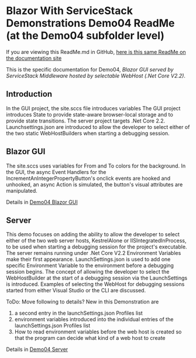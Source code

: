 # Blazor With ServiceStack Demonstrations Demo04 ReadMe (at the Demo04 subfolder level)
If you are viewing this ReadMe.md in GitHub, [here is this same ReadMe on the documentation site](ReadMe.html)

This is the specific documentation for Demo04, *Blazor GUI served by ServiceStack Middleware hosted by selectable WebHost (.Net Core V2.2)*.

## Introduction
In the GUI project, the site.sccs file introduces variables
The GUI project introduces State to provide state-aware browser-local storage and to provide state transitions.
The server project targets .Net Core 2.2. Launchsettings.json are introduced to allow the developer to select either of the two static WebHostBuilders when starting a debugging session.

## Blazor GUI
The site.sccs uses variables for From and To colors for the <body> background.
In the GUI, the async Event Handlers for the IncrementAnIntegerPropertyButton's onclick events are hooked and unhooked, an async Action is simulated, the button's visual attributes are manipulated.  

Details in [Demo04 Blazor GUI](GUI/ReadMe.html)

## Server
This demo focuses on adding the ability to allow the developer to select either of the two web server hosts, KestrelAlone or IISIntegratedInProcess, to be used when starting a debugging session for the project's executable. 
The server remains running under .Net Core V2.2
Environment Variables make their first appearance.
LaunchSettings.json is used to add one specific Environment Variable to the environment before a debugging session begins.
The concept of allowing the developer to select the WebHostBuilder at the start of a debugging session via the LaunchSettings is introduced.
Examples of selecting the WebHost for debugging sessions started from either Visual Studio or the CLI are discussed.

ToDo: Move following to details?
New in this Demonstration are 
1. a second entry in the launchSettings.json Profiles list
1. environment variables introduced into the individual entries of the launchSettings.json Profiles list
1. How to read environment variables before the web host is created so that the program can decide what kind of a web host to create


Details in [Demo04 Server](Server/ReadMe.html)







